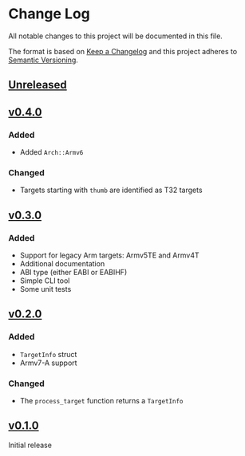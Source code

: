 # Change Log

All notable changes to this project will be documented in this file.

The format is based on [Keep a Changelog](http://keepachangelog.com/)
and this project adheres to [Semantic Versioning](http://semver.org/).

## [Unreleased]

## [v0.4.0]

### Added

- Added `Arch::Armv6`

### Changed

- Targets starting with `thumb` are identified as T32 targets

## [v0.3.0]

### Added

- Support for legacy Arm targets: Armv5TE and Armv4T
- Additional documentation
- ABI type (either EABI or EABIHF)
- Simple CLI tool
- Some unit tests

## [v0.2.0]

### Added

* `TargetInfo` struct
* Armv7-A support

### Changed

* The `process_target` function returns a `TargetInfo`

## [v0.1.0]

Initial release

[Unreleased]: https://github.com/rust-embedded/aarch32/compare/arm-targets-v0.4.0...HEAD
[v0.4.0]: https://github.com/rust-embedded/aarch32/compare/arm-targets-v0.3.0...arm-targets-v0.4.0
[v0.3.0]: https://github.com/rust-embedded/aarch32/compare/arm-targets-v0.2.0...arm-targets-v0.3.0
[v0.2.0]: https://github.com/rust-embedded/aarch32/compare/arm-targets-v0.1.0...arm-targets-v0.2.0
[v0.1.0]: https://github.com/rust-embedded/aarch32/releases/tag/arm-targets-v0.1.0
